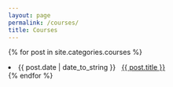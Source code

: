 ```yaml
---
layout: page
permalink: /courses/
title: Courses
---
```


{% for post in site.categories.courses %}
 <li><span>{{ post.date | date_to_string }}</span> &nbsp; <a href="{{ post.url }}">{{ post.title }}</a></li>
{% endfor %}
